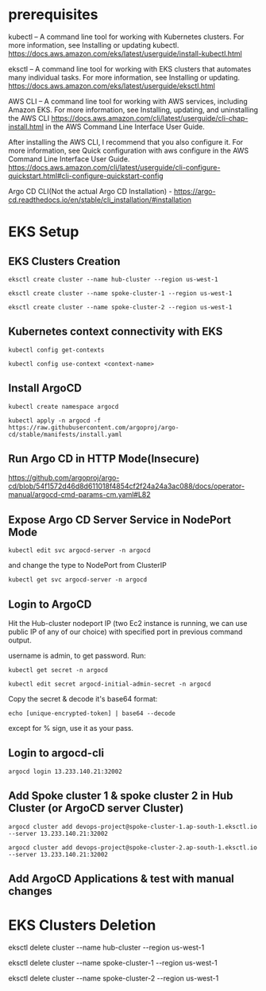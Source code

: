 

# prerequisites

kubectl – A command line tool for working with Kubernetes clusters. For more information, see Installing or updating kubectl.
https://docs.aws.amazon.com/eks/latest/userguide/install-kubectl.html

eksctl – A command line tool for working with EKS clusters that automates many individual tasks. For more information, see Installing or updating.
https://docs.aws.amazon.com/eks/latest/userguide/eksctl.html

AWS CLI – A command line tool for working with AWS services, including Amazon EKS. For more information, see Installing, updating, and uninstalling the AWS CLI
https://docs.aws.amazon.com/cli/latest/userguide/cli-chap-install.html in the AWS Command Line Interface User Guide. 

After installing the AWS CLI, I recommend that you also configure it. For more information, see Quick configuration with aws configure in the AWS Command Line Interface User Guide.
https://docs.aws.amazon.com/cli/latest/userguide/cli-configure-quickstart.html#cli-configure-quickstart-config 

Argo CD CLI(Not the actual Argo CD Installation) - 
https://argo-cd.readthedocs.io/en/stable/cli_installation/#installation

# EKS Setup

## EKS Clusters Creation

```
eksctl create cluster --name hub-cluster --region us-west-1
```
```
eksctl create cluster --name spoke-cluster-1 --region us-west-1
```
```
eksctl create cluster --name spoke-cluster-2 --region us-west-1
```

## Kubernetes context connectivity with EKS

```
kubectl config get-contexts
```
```
kubectl config use-context <context-name>
```
## Install ArgoCD

```
kubectl create namespace argocd
```

```
kubectl apply -n argocd -f https://raw.githubusercontent.com/argoproj/argo-cd/stable/manifests/install.yaml
```

## Run Argo CD in HTTP Mode(Insecure)

https://github.com/argoproj/argo-cd/blob/54f1572d46d8d611018f4854cf2f24a24a3ac088/docs/operator-manual/argocd-cmd-params-cm.yaml#L82

## Expose Argo CD Server Service in NodePort Mode

```
kubectl edit svc argocd-server -n argocd
```

and change the type to NodePort from ClusterIP

```
kubectl get svc argocd-server -n argocd
```

## Login to ArgoCD 

Hit the Hub-cluster nodeport IP (two Ec2 instance is running, we can use public IP of any of our choice) with specified port in previous command output.

username is admin, to get password. Run:

```
kubectl get secret -n argocd
```

```
kubectl edit secret argocd-initial-admin-secret -n argocd
```

Copy the secret & decode it's base64 format:

```
echo [unique-encrypted-token] | base64 --decode
```

except for % sign, use it as your pass.

## Login to argocd-cli

```
argocd login 13.233.140.21:32002
```

## Add Spoke cluster 1 & spoke cluster 2 in Hub Cluster (or ArgoCD server Cluster)

```
argocd cluster add devops-project@spoke-cluster-1.ap-south-1.eksctl.io --server 13.233.140.21:32002
```

```
argocd cluster add devops-project@spoke-cluster-2.ap-south-1.eksctl.io --server 13.233.140.21:32002
```

## Add ArgoCD Applications & test with manual changes



# EKS Clusters Deletion

eksctl delete cluster --name hub-cluster --region us-west-1

eksctl delete cluster --name spoke-cluster-1 --region us-west-1

eksctl delete cluster --name spoke-cluster-2 --region us-west-1
